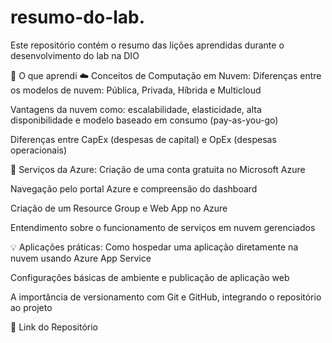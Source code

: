 # resumo-do-lab.
Este repositório contém o resumo das lições aprendidas durante o desenvolvimento do lab na DIO


🧠 O que aprendi
☁️ Conceitos de Computação em Nuvem:
Diferenças entre os modelos de nuvem: Pública, Privada, Híbrida e Multicloud

Vantagens da nuvem como: escalabilidade, elasticidade, alta disponibilidade e modelo baseado em consumo (pay-as-you-go)

Diferenças entre CapEx (despesas de capital) e OpEx (despesas operacionais)

🔧 Serviços da Azure:
Criação de uma conta gratuita no Microsoft Azure

Navegação pelo portal Azure e compreensão do dashboard

Criação de um Resource Group e Web App no Azure

Entendimento sobre o funcionamento de serviços em nuvem gerenciados

💡 Aplicações práticas:
Como hospedar uma aplicação diretamente na nuvem usando Azure App Service

Configurações básicas de ambiente e publicação de aplicação web

A importância de versionamento com Git e GitHub, integrando o repositório ao projeto

📎 Link do Repositório



